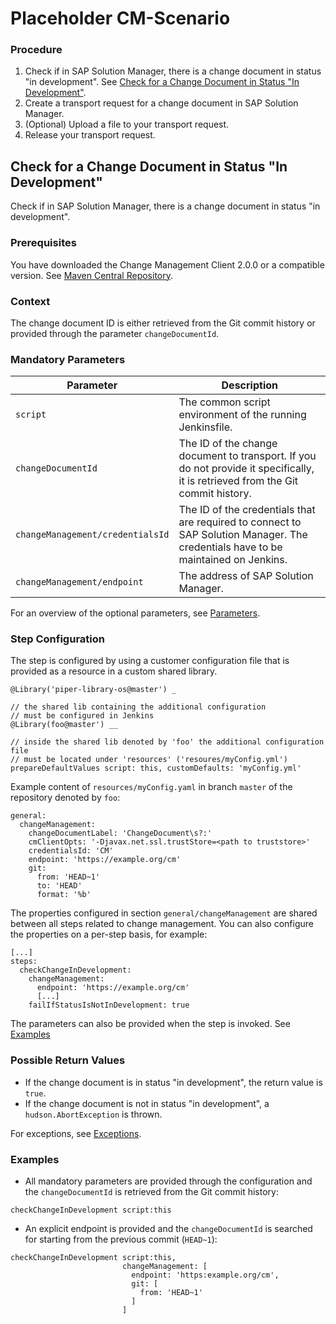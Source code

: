 # Placeholder CM-Scenario

### Procedure

1. Check if in SAP Solution Manager, there is a change document in status "in development". See [Check for a Change Document in Status "In Development"](#Check-for-a-Change-Document-in-Status-"In-Development").
2. Create a transport request for a change document in SAP Solution Manager.
3. (Optional) Upload a file to your transport request.
4. Release your transport request.


## Check for a Change Document in Status "In Development"

Check if in SAP Solution Manager, there is a change document in status "in development".


### Prerequisites

You have downloaded the Change Management Client 2.0.0 or a compatible version. See [Maven Central Repository](http://central.maven.org/maven2/com/sap/devops/cmclient/dist.cli/).


### Context

The change document ID is either retrieved from the Git commit history or provided through the parameter `changeDocumentId`.


### Mandatory Parameters

| Parameter | Description |
| --- | --- |
| `script` | The common script environment of the running Jenkinsfile. |
| `changeDocumentId` | The ID of the change document to transport. If you do not provide it specifically, it is retrieved from the Git commit history. |
| `changeManagement/credentialsId` | The ID of the credentials that are required to connect to SAP Solution Manager. The credentials have to be maintained on Jenkins. |
| `changeManagement/endpoint` | The address of SAP Solution Manager. |


For an overview of the optional parameters, see [Parameters](https://github.com/SarahNoack/jenkins-library/blob/master/documentation/docs/steps/checkChangeInDevelopment.md#parameters).

### Step Configuration

The step is configured by using a customer configuration file that is provided as a resource in a custom shared library.
```
@Library('piper-library-os@master') _

// the shared lib containing the additional configuration
// must be configured in Jenkins
@Library(foo@master') __

// inside the shared lib denoted by 'foo' the additional configuration file
// must be located under 'resources' ('resoures/myConfig.yml')
prepareDefaultValues script: this, customDefaults: 'myConfig.yml'
```
Example content of `resources/myConfig.yaml` in branch `master` of the repository denoted by `foo`:
```
general:
  changeManagement:
    changeDocumentLabel: 'ChangeDocument\s?:'
    cmClientOpts: '-Djavax.net.ssl.trustStore=<path to truststore>'
    credentialsId: 'CM'
    endpoint: 'https://example.org/cm'
    git:
      from: 'HEAD~1'
      to: 'HEAD'
      format: '%b'
```
The properties configured in section `general/changeManagement` are shared between all steps related to change management.
You can also configure the properties on a per-step basis, for example:
```  
[...]
steps:
  checkChangeInDevelopment:
    changeManagement:
      endpoint: 'https://example.org/cm'
      [...]
    failIfStatusIsNotInDevelopment: true
```
The parameters can also be provided when the step is invoked. See [Examples](#Examples)

### Possible Return Values

* If the change document is in status "in development", the return value is `true`.
* If the change document is not in status "in development", a `hudson.AbortException` is thrown.

For exceptions, see [Exceptions](https://github.com/SarahNoack/jenkins-library/blob/master/documentation/docs/steps/checkChangeInDevelopment.md#exceptions).

### Examples
* All mandatory parameters are provided through the configuration and the `changeDocumentId` is retrieved from the Git commit history:
```
checkChangeInDevelopment script:this
```
* An explicit endpoint is provided and the `changeDocumentId` is searched for starting from the previous commit (`HEAD~1`):
```
checkChangeInDevelopment script:this,
                         changeManagement: [
                           endpoint: 'https:example.org/cm',
                           git: [
                             from: 'HEAD~1'
                           ]
                         ]
```
